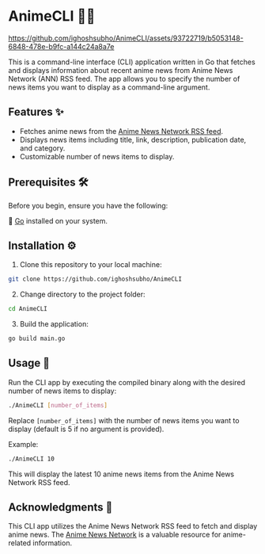 # AnimeCLI 📰🎌



https://github.com/ighoshsubho/AnimeCLI/assets/93722719/b5053148-6848-478e-b9fc-a144c24a8a7e



This is a command-line interface (CLI) application written in Go that fetches and displays information about recent anime news from Anime News Network (ANN) RSS feed. The app allows you to specify the number of news items you want to display as a command-line argument.

## Features ✨

- Fetches anime news from the [Anime News Network RSS feed](https://www.animenewsnetwork.com/all/rss.xml?ann-edition=in).
- Displays news items including title, link, description, publication date, and category.
- Customizable number of news items to display.

## Prerequisites 🛠️

Before you begin, ensure you have the following:

🐧 [Go](https://go.dev/) installed on your system.

## Installation ⚙️

1. Clone this repository to your local machine:

```bash
git clone https://github.com/ighoshsubho/AnimeCLI
```

2. Change directory to the project folder:

```bash
cd AnimeCLI
```

3. Build the application:

```bash
go build main.go
```

## Usage 🚀

Run the CLI app by executing the compiled binary along with the desired number of news items to display:

```bash
./AnimeCLI [number_of_items]
```

Replace `[number_of_items]` with the number of news items you want to display (default is 5 if no argument is provided).

Example:

```bash
./AnimeCLI 10
```

This will display the latest 10 anime news items from the Anime News Network RSS feed.

## Acknowledgments 🙏

This CLI app utilizes the Anime News Network RSS feed to fetch and display anime news. 
The [Anime News Network](https://www.animenewsnetwork.com/) is a valuable resource for anime-related information.
